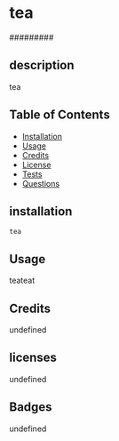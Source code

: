 # tea
  #########

  ## description
  tea 

  ## Table of Contents
  - [Installation](#installation)
  - [Usage](#usage)
  - [Credits](#credits)
  - [License](#license)
  - [Tests](#test)
  - [Questions](#questions)


  ## installation
  ```
  tea
  ```
  ## Usage
  teateat
  
  ## Credits 
  undefined

  ## licenses 
  undefined

  ## Badges
  undefined
